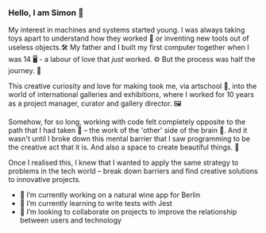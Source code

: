 ### Hello, I am Simon 🤝

My interest in machines and systems started young. I was always taking toys apart to understand how they worked 🧰 or inventing new tools out of useless objects.🛠
My father and I built my first computer together when I was 14 🖥  - a labour of love that *just* worked. ⚙️ But the process was half the journey. 🧭 

This creative curiosity and love for making took me, via artschool 🎨, into the world of international galleries and exhibitions, where I worked for 10 years as a project manager, curator and gallery director. 🖼

Somehow, for so long, working with code felt completely opposite to the path that I had taken 👾 – the work of the 'other' side of the brain 🧠.  And it wasn't until I broke down this mental barrier that I saw programming to be the creative act that it is. And also a space to create beautiful things. 🍎

Once I realised this, I knew that I wanted to apply the same strategy to problems in the tech world – break down barriers and find creative solutions to innovative projects.

- 🔭 I’m currently working on a natural wine app for Berlin
- 🌱 I’m currently learning to write tests with Jest
- 👯 I’m looking to collaborate on projects to improve the relationship between users and technology

